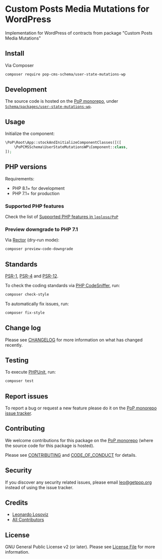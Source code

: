 # Custom Posts Media Mutations for WordPress

<!--
[![Build Status][ico-travis]][link-travis]
[![Quality Score][ico-code-quality]][link-code-quality]
[![Software License][ico-license]](LICENSE.md)
[![Latest Version on Packagist][ico-version]][link-packagist]
[![Coverage Status][ico-scrutinizer]][link-scrutinizer]
[![Total Downloads][ico-downloads]][link-downloads]
-->

Implementation for WordPress of contracts from package "Custom Posts Media Mutations"

## Install

Via Composer

``` bash
composer require pop-cms-schema/user-state-mutations-wp
```

## Development

The source code is hosted on the [PoP monorepo](https://github.com/leoloso/PoP), under [`Schema/packages/user-state-mutations-wp`](https://github.com/leoloso/PoP/tree/master/layers/Schema/packages/user-state-mutations-wp).

## Usage

Initialize the component:

``` php
\PoP\Root\App::stockAndInitializeComponentClasses([([
    \PoPCMSSchema\UserStateMutationsWP\Component::class,
]);
```

## PHP versions

Requirements:

- PHP 8.1+ for development
- PHP 7.1+ for production

### Supported PHP features

Check the list of [Supported PHP features in `leoloso/PoP`](https://github.com/leoloso/PoP/blob/master/docs/supported-php-features.md)

### Preview downgrade to PHP 7.1

Via [Rector](https://github.com/rectorphp/rector) (dry-run mode):

```bash
composer preview-code-downgrade
```

## Standards

[PSR-1](https://www.php-fig.org/psr/psr-1), [PSR-4](https://www.php-fig.org/psr/psr-4) and [PSR-12](https://www.php-fig.org/psr/psr-12).

To check the coding standards via [PHP CodeSniffer](https://github.com/squizlabs/PHP_CodeSniffer), run:

``` bash
composer check-style
```

To automatically fix issues, run:

``` bash
composer fix-style
```

## Change log

Please see [CHANGELOG](CHANGELOG.md) for more information on what has changed recently.

## Testing

To execute [PHPUnit](https://phpunit.de/), run:

``` bash
composer test
```

## Report issues

To report a bug or request a new feature please do it on the [PoP monorepo issue tracker](https://github.com/leoloso/PoP/issues).

## Contributing

We welcome contributions for this package on the [PoP monorepo](https://github.com/leoloso/PoP) (where the source code for this package is hosted).

Please see [CONTRIBUTING](CONTRIBUTING.md) and [CODE_OF_CONDUCT](CODE_OF_CONDUCT.md) for details.

## Security

If you discover any security related issues, please email leo@getpop.org instead of using the issue tracker.

## Credits

- [Leonardo Losoviz][link-author]
- [All Contributors][link-contributors]

## License

GNU General Public License v2 (or later). Please see [License File](LICENSE.md) for more information.

[ico-version]: https://img.shields.io/packagist/v/pop-cms-schema/user-state-mutations-wp.svg?style=flat-square
[ico-license]: https://img.shields.io/badge/license-GPLv2-brightgreen.svg?style=flat-square
[ico-travis]: https://img.shields.io/travis/pop-cms-schema/user-state-mutations-wp/master.svg?style=flat-square
[ico-scrutinizer]: https://img.shields.io/scrutinizer/coverage/g/pop-cms-schema/user-state-mutations-wp.svg?style=flat-square
[ico-code-quality]: https://img.shields.io/scrutinizer/g/pop-cms-schema/user-state-mutations-wp.svg?style=flat-square
[ico-downloads]: https://img.shields.io/packagist/dt/pop-cms-schema/user-state-mutations-wp.svg?style=flat-square

[link-packagist]: https://packagist.org/packages/pop-cms-schema/user-state-mutations-wp
[link-travis]: https://travis-ci.org/pop-cms-schema/user-state-mutations-wp
[link-scrutinizer]: https://scrutinizer-ci.com/g/pop-cms-schema/user-state-mutations-wp/code-structure
[link-code-quality]: https://scrutinizer-ci.com/g/pop-cms-schema/user-state-mutations-wp
[link-downloads]: https://packagist.org/packages/pop-cms-schema/user-state-mutations-wp
[link-author]: https://github.com/leoloso
[link-contributors]: ../../../../../../contributors
